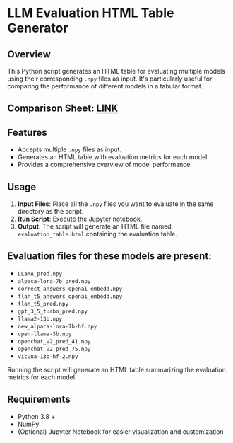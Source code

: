 # LLM Evaluation HTML Table Generator

## Overview
This Python script generates an HTML table for evaluating multiple models using their corresponding `.npy` files as input. It's particularly useful for comparing the performance of different models in a tabular format.

## Comparison Sheet: [LINK](https://infogrowexx-my.sharepoint.com/:x:/g/personal/abhishek_suman_growexx_com/ESybgpmFKm5CurppUtJCuFYBB5AULjZECb5r_vu_bvZGIA?e=c6Sj4x)

## Features
- Accepts multiple `.npy` files as input.
- Generates an HTML table with evaluation metrics for each model.
- Provides a comprehensive overview of model performance.

## Usage
1. **Input Files**: Place all the `.npy` files you want to evaluate in the same directory as the script.
2. **Run Script**: Execute the Jupyter notebook.
3. **Output**: The script will generate an HTML file named `evaluation_table.html` containing the evaluation table.

## Evaluation files for these models are present:
- `LLaMA_pred.npy`
- `alpaca-lora-7b_pred.npy`
- `correct_answers_openai_embedd.npy`
- `flan_t5_answers_openai_embedd.npy`
- `flan_t5_pred.npy`
- `gpt_3_5_turbo_pred.npy`
- `llama2-13b.npy`
- `new_alpaca-lora-7b-hf.npy`
- `open-llama-3b.npy`
- `openchat_v2_pred_41.npy`
- `openchat_v2_pred_75.npy`
- `vicuna-13b-hf-2.npy`

Running the script will generate an HTML table summarizing the evaluation metrics for each model.

## Requirements
- Python 3.8 +
- NumPy
- (Optional) Jupyter Notebook for easier visualization and customization
